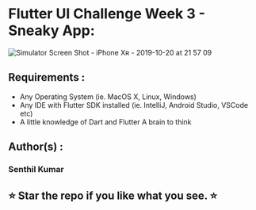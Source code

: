 # Flutter UI Challenge Week 3 - Sneaky App:

![Simulator Screen Shot - iPhone Xʀ - 2019-10-20 at 21 57 09](https://user-images.githubusercontent.com/10756609/67162747-cc47c900-f384-11e9-8e06-aa54427212c4.png)

## Requirements :

* Any Operating System (ie. MacOS X, Linux, Windows)
* Any IDE with Flutter SDK installed (ie. IntelliJ, Android Studio, VSCode etc)
* A little knowledge of Dart and Flutter A brain to think

## Author(s) :

### Senthil Kumar

## ⭐ Star the repo if you like what you see. ⭐


